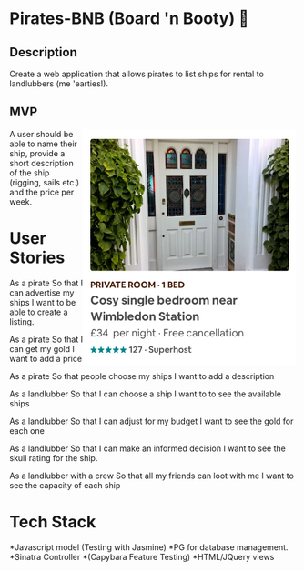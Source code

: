 # Pirates-BNB (Board 'n Booty) :ocean:

## Description
Create a web application that allows pirates to list ships for rental to landlubbers (me 'earties!).

## MVP
<img align="right" src="./img/screengrab.png" width="375" />
A user should be able to name their ship, provide a short description of the ship (rigging, sails etc.) and the price per week.

# User Stories

As a pirate
So that I can advertise my ships
I want to be able to create a listing.

As a pirate
So that I can get my gold
I want to add a price

As a pirate
So that people choose my ships
I want to add a description

As a landlubber
So that I can choose a ship
I want to to see the available ships

As a landlubber
So that I can adjust for my budget
I want to see the gold for each one

As a landlubber
So that I can make an informed decision
I want to see the skull rating for the ship.

As a landlubber with a crew
So that all my friends can loot with me
I want to see the capacity of each ship

# Tech Stack
*Javascript model
(Testing with Jasmine)
*PG for database management.
*Sinatra Controller
*(Capybara Feature Testing)
*HTML/JQuery views

